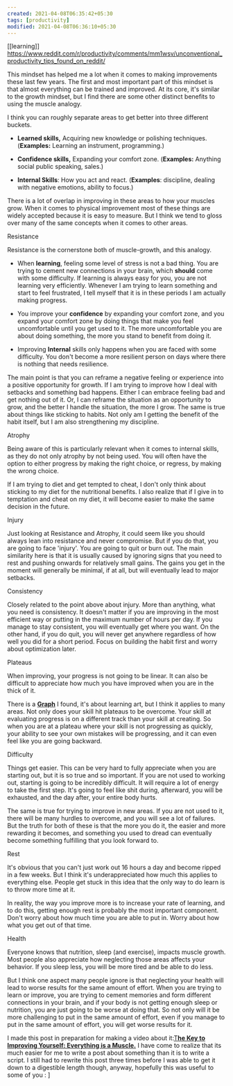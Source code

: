 ```yaml
---
created: 2021-04-08T06:35:42+05:30
tags: [productivity]
modified: 2021-04-08T06:36:10+05:30
---
```

[[learning]]
https://www.reddit.com/r/productivity/comments/mm1wsv/unconventional_productivity_tips_found_on_reddit/

This mindset has helped me a lot when it comes to making improvements these last few years. The first and most important part of this mindset is that almost everything can be trained and improved. At its core, it's similar to the growth mindset, but I find there are some other distinct benefits to using the muscle analogy.

I think you can roughly separate areas to get better into three different buckets.

-   **Learned skills,** Acquiring new knowledge or polishing techniques. (**Examples:** Learning an instrument, programming.)
    
-   **Confidence skills,** Expanding your comfort zone. (**Examples:** Anything social public speaking, sales.)
    
-   **Internal Skills**: How you act and react. (**Examples**: discipline, dealing with negative emotions, ability to focus.)
    

There is a lot of overlap in improving in these areas to how your muscles grow. When it comes to physical improvement most of these things are widely accepted because it is easy to measure. But I think we tend to gloss over many of the same concepts when it comes to other areas.

Resistance

Resistance is the cornerstone both of muscle-growth, and this analogy.

-   When **learning**, feeling some level of stress is not a bad thing. You are trying to cement new connections in your brain, which **should** come with some difficulty. If learning is always easy for you, you are not learning very efficiently. Whenever I am trying to learn something and start to feel frustrated, I tell myself that it is in these periods I am actually making progress.
    
-   You improve your **confidence** by expanding your comfort zone, and you expand your comfort zone by doing things that make you feel uncomfortable until you get used to it. The more uncomfortable you are about doing something, the more you stand to benefit from doing it.
    
-   Improving **Internal** skills only happens when you are faced with some difficulty. You don't become a more resilient person on days where there is nothing that needs resilience.
    

The main point is that you can reframe a negative feeling or experience into a positive opportunity for growth. If I am trying to improve how I deal with setbacks and something bad happens. Either I can embrace feeling bad and get nothing out of it. Or, I can reframe the situation as an opportunity to grow, and the better I handle the situation, the more I grow. The same is true about things like sticking to habits. Not only am I getting the benefit of the habit itself, but I am also strengthening my discipline.

Atrophy

Being aware of this is particularly relevant when it comes to internal skills, as they do not only atrophy by not being used. You will often have the option to either progress by making the right choice, or regress, by making the wrong choice.

If I am trying to diet and get tempted to cheat, I don't only think about sticking to my diet for the nutritional benefits. I also realize that if I give in to temptation and cheat on my diet, it will become easier to make the same decision in the future.

Injury

Just looking at Resistance and Atrophy, it could seem like you should always lean into resistance and never compromise. But if you do that, you are going to face 'injury'. You are going to quit or burn out. The main similarity here is that it is usually caused by ignoring signs that you need to rest and pushing onwards for relatively small gains. The gains you get in the moment will generally be minimal, if at all, but will eventually lead to major setbacks.

Consistency

Closely related to the point above about injury. More than anything, what you need is consistency. It doesn't matter if you are improving in the most efficient way or putting in the maximum number of hours per day. If you manage to stay consistent, you will eventually get where you want. On the other hand, if you do quit, you will never get anywhere regardless of how well you did for a short period. Focus on building the habit first and worry about optimization later.

Plateaus

When improving, your progress is not going to be linear. It can also be difficult to appreciate how much you have improved when you are in the thick of it.

There is a [**Graph**](https://onanimation.files.wordpress.com/2014/03/graph.jpg?w=640) I found, it's about learning art, but I think it applies to many areas. Not only does your skill hit plateaus to be overcome. Your skill at evaluating progress is on a different track than your skill at creating. So when you are at a plateau where your skill is not progressing as quickly, your ability to see your own mistakes will be progressing, and it can even feel like you are going backward.

Difficulty

Things get easier. This can be very hard to fully appreciate when you are starting out, but it is so true and so important. If you are not used to working out, starting is going to be incredibly difficult. It will require a lot of energy to take the first step. It's going to feel like shit during, afterward, you will be exhausted, and the day after, your entire body hurts.

The same is true for trying to improve in new areas. If you are not used to it, there will be many hurdles to overcome, and you will see a lot of failures. But the truth for both of these is that the more you do it, the easier and more rewarding it becomes, and something you used to dread can eventually become something fulfilling that you look forward to.

Rest

It's obvious that you can't just work out 16 hours a day and become ripped in a few weeks. But I think it's underappreciated how much this applies to everything else. People get stuck in this idea that the only way to do learn is to throw more time at it.

In reality, the way you improve more is to increase your rate of learning, and to do this, getting enough rest is probably the most important component. Don't worry about how much time you are able to put in. Worry about how what you get out of that time.

Health

Everyone knows that nutrition, sleep (and exercise), impacts muscle growth. Most people also appreciate how neglecting those areas affects your behavior. If you sleep less, you will be more tired and be able to do less.

But I think one aspect many people ignore is that neglecting your health will lead to worse results for the same amount of effort. When you are trying to learn or improve, you are trying to cement memories and form different connections in your brain, and if your body is not getting enough sleep or nutrition, you are just going to be worse at doing that. So not only will it be more challenging to put in the same amount of effort, even if you manage to put in the same amount of effort, you will get worse results for it.

I made this post in preparation for making a video about it:[T**he Key to Improving Yourself: Everything is a Muscle.**](https://youtu.be/K8nfJyeoP20) I have come to realize that its much easier for me to write a post about something than it is to write a script. I still had to rewrite this post three times before I was able to get it down to a digestible length though, anyway, hopefully this was useful to some of you : \]